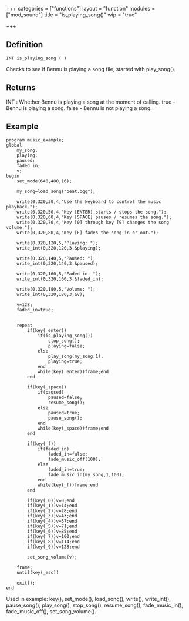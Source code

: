 +++
categories = ["functions"]
layout = "function"
modules = ["mod_sound"]
title = "is_playing_song()"
wip = "true"

+++

## Definition

    INT is_playing_song ( )

Checks to see if Bennu is playing a song file, started with play_song().

## Returns

INT : Whether Bennu is playing a song at the moment of calling.
true    - Bennu is playing a song.
false   - Bennu is not playing a song.

## Example

```
program music_example;
global
    my_song;
    playing;
    paused;
    faded_in;
    v;
begin
    set_mode(640,480,16);

    my_song=load_song("beat.ogg");

    write(0,320,30,4,"Use the keyboard to control the music playback.");
    write(0,320,50,4,"Key [ENTER] starts / stops the song.");
    write(0,320,60,4,"Key [SPACE] pauses / resumes the song.");
    write(0,320,70,4,"Key [0] through key [9] changes the song volume.");
    write(0,320,80,4,"Key [F] fades the song in or out.");

    write(0,320,120,5,"Playing: ");
    write_int(0,320,120,3,&playing);

    write(0,320,140,5,"Paused: ");
    write_int(0,320,140,3,&paused);

    write(0,320,160,5,"Faded in: ");
    write_int(0,320,160,3,&faded_in);

    write(0,320,180,5,"Volume: ");
    write_int(0,320,180,3,&v);

    v=128;
    faded_in=true;


    repeat
        if(key(_enter))
            if(is_playing_song())
                stop_song();
                playing=false;
            else
                play_song(my_song,1);
                playing=true;
            end
            while(key(_enter))frame;end
        end

        if(key(_space))
            if(paused)
                paused=false;
                resume_song();
            else
                paused=true;
                pause_song();
            end
            while(key(_space))frame;end
        end

        if(key(_f))
            if(faded_in)
                faded_in=false;
                fade_music_off(100);
            else
                faded_in=true;
                fade_music_in(my_song,1,100);
            end
            while(key(_f))frame;end
        end

        if(key(_0))v=0;end
        if(key(_1))v=14;end
        if(key(_2))v=28;end
        if(key(_3))v=43;end
        if(key(_4))v=57;end
        if(key(_5))v=71;end
        if(key(_6))v=85;end
        if(key(_7))v=100;end
        if(key(_8))v=114;end
        if(key(_9))v=128;end

        set_song_volume(v);

    frame;
    until(key(_esc))

    exit();
end
```

Used in example: key(), set_mode(), load_song(), write(), write_int(), pause_song(), play_song(), stop_song(), resume_song(), fade_music_in(), fade_music_off(), set_song_volume().
